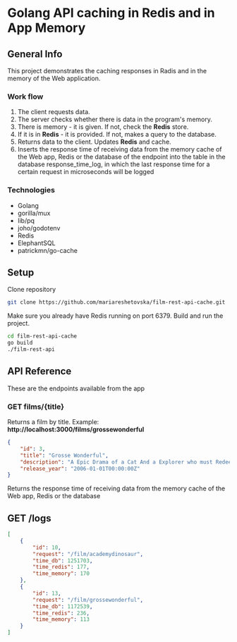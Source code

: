 # Golang API caching in Redis and in App Memory 

## General Info

This project demonstrates the caching responses  in Radis and  in the memory of the Web application.
### Work flow
1. The client requests data.
2. The server checks whether there is data in the program's memory.
3. There is memory - it is given. If not, check the **Redis** store.
4. If it is in **Redis** - it is provided. If not, makes a query to the database.
5. Returns data to the client. Updates **Redis** and cache.
6. Inserts the response time of receiving data from the memory cache of the Web app, Redis or the database of the endpoint into the table in the database response_time_log, in which the last response time for a certain request in microseconds will be logged
### Technologies
* Golang
* gorilla/mux
* lib/pq
* joho/godotenv
* Redis
* ElephantSQL
* patrickmn/go-cache

## Setup
Clone repository 

```bash
git clone https://github.com/mariareshetovska/film-rest-api-cache.git
```
Make sure you already have Redis running on port 6379. Build and run the project.
```bash
cd film-rest-api-cache
go build
./film-rest-api
```
## API Reference
These are the endpoints available from the app
### GET films/{title}
Returns a film by title. Example: 
**http://localhost:3000/films/grossewonderful**

```json
{
    "id": 3,
    "title": "Grosse Wonderful",
    "description": "A Epic Drama of a Cat And a Explorer who must Redeem a Moose in Australia",
    "release_year": "2006-01-01T00:00:00Z"
}
```
Returns the response time of receiving data from the memory cache of the Web app, Redis or the database

## GET /logs
```json
[
    {
        "id": 10,
        "request": "/film/academydinosaur",
        "time_db": 1251703,
        "time_redis": 177,
        "time_memory": 170
    },
    {
        "id": 13,
        "request": "/film/grossewonderful",
        "time_db": 1172539,
        "time_redis": 236,
        "time_memory": 113
    }
]